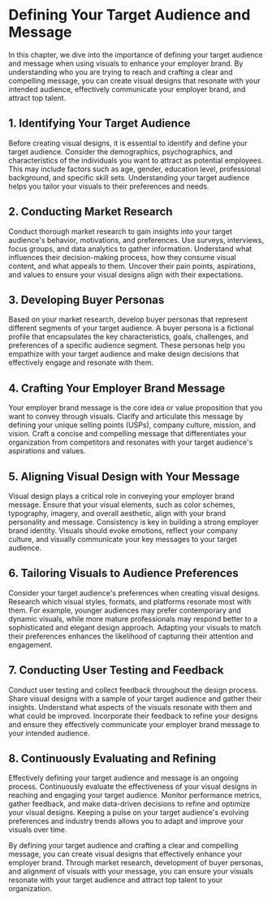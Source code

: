 Defining Your Target Audience and Message
==================================================

In this chapter, we dive into the importance of defining your target audience and message when using visuals to enhance your employer brand. By understanding who you are trying to reach and crafting a clear and compelling message, you can create visual designs that resonate with your intended audience, effectively communicate your employer brand, and attract top talent.

**1. Identifying Your Target Audience**
---------------------------------------

Before creating visual designs, it is essential to identify and define your target audience. Consider the demographics, psychographics, and characteristics of the individuals you want to attract as potential employees. This may include factors such as age, gender, education level, professional background, and specific skill sets. Understanding your target audience helps you tailor your visuals to their preferences and needs.

**2. Conducting Market Research**
---------------------------------

Conduct thorough market research to gain insights into your target audience's behavior, motivations, and preferences. Use surveys, interviews, focus groups, and data analytics to gather information. Understand what influences their decision-making process, how they consume visual content, and what appeals to them. Uncover their pain points, aspirations, and values to ensure your visual designs align with their expectations.

**3. Developing Buyer Personas**
--------------------------------

Based on your market research, develop buyer personas that represent different segments of your target audience. A buyer persona is a fictional profile that encapsulates the key characteristics, goals, challenges, and preferences of a specific audience segment. These personas help you empathize with your target audience and make design decisions that effectively engage and resonate with them.

**4. Crafting Your Employer Brand Message**
-------------------------------------------

Your employer brand message is the core idea or value proposition that you want to convey through visuals. Clarify and articulate this message by defining your unique selling points (USPs), company culture, mission, and vision. Craft a concise and compelling message that differentiates your organization from competitors and resonates with your target audience's aspirations and values.

**5. Aligning Visual Design with Your Message**
-----------------------------------------------

Visual design plays a critical role in conveying your employer brand message. Ensure that your visual elements, such as color schemes, typography, imagery, and overall aesthetic, align with your brand personality and message. Consistency is key in building a strong employer brand identity. Visuals should evoke emotions, reflect your company culture, and visually communicate your key messages to your target audience.

**6. Tailoring Visuals to Audience Preferences**
------------------------------------------------

Consider your target audience's preferences when creating visual designs. Research which visual styles, formats, and platforms resonate most with them. For example, younger audiences may prefer contemporary and dynamic visuals, while more mature professionals may respond better to a sophisticated and elegant design approach. Adapting your visuals to match their preferences enhances the likelihood of capturing their attention and engagement.

**7. Conducting User Testing and Feedback**
-------------------------------------------

Conduct user testing and collect feedback throughout the design process. Share visual designs with a sample of your target audience and gather their insights. Understand what aspects of the visuals resonate with them and what could be improved. Incorporate their feedback to refine your designs and ensure they effectively communicate your employer brand message to your intended audience.

**8. Continuously Evaluating and Refining**
-------------------------------------------

Effectively defining your target audience and message is an ongoing process. Continuously evaluate the effectiveness of your visual designs in reaching and engaging your target audience. Monitor performance metrics, gather feedback, and make data-driven decisions to refine and optimize your visual designs. Keeping a pulse on your target audience's evolving preferences and industry trends allows you to adapt and improve your visuals over time.

By defining your target audience and crafting a clear and compelling message, you can create visual designs that effectively enhance your employer brand. Through market research, development of buyer personas, and alignment of visuals with your message, you can ensure your visuals resonate with your target audience and attract top talent to your organization.
